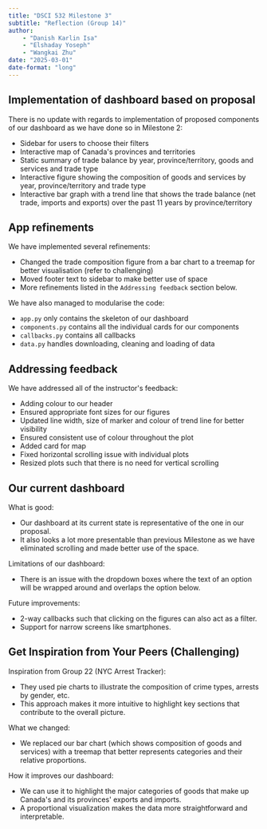 ```yaml
---
title: "DSCI 532 Milestone 3"
subtitle: "Reflection (Group 14)"
author: 
    - "Danish Karlin Isa"
    - "Elshaday Yoseph"
    - "Wangkai Zhu"
date: "2025-03-01"
date-format: "long"
---
```


## Implementation of dashboard based on proposal

There is no update with regards to implementation of proposed components of
our dashboard as we have done so in Milestone 2:

- Sidebar for users to choose their filters
- Interactive map of Canada's provinces and territories
- Static summary of trade balance by year, province/territory, goods and services and trade type
- Interactive figure showing the composition of goods and services by year, province/territory and trade type
- Interactive bar graph with a trend line that shows the trade balance (net trade, imports and exports) over the past 11 years by province/territory

## App refinements

We have implemented several refinements:

- Changed the trade composition figure from a bar chart to a treemap for better visualisation (refer to challenging)
- Moved footer text to sidebar to make better use of space
- More refinements listed in the `Addressing feedback` section below.

We have also managed to modularise the code:

- `app.py` only contains the skeleton of our dashboard
- `components.py` contains all the individual cards for our components
- `callbacks.py` contains all callbacks
- `data.py` handles downloading, cleaning and loading of data

## Addressing feedback

We have addressed all of the instructor's feedback:

- Adding colour to our header
- Ensured appropriate font sizes for our figures
- Updated line width, size of marker and colour of trend line for better visibility
- Ensured consistent use of colour throughout the plot
- Added card for map
- Fixed horizontal scrolling issue with individual plots
- Resized plots such that there is no need for vertical scrolling

## Our current dashboard

What is good:

- Our dashboard at its current state is representative of the one in our proposal.
- It also looks a lot more presentable than previous Milestone as we have eliminated scrolling and made better use of the space.

Limitations of our dashboard:

- There is an issue with the dropdown boxes where the text of an option will be wrapped around and overlaps the option below.

Future improvements:

- 2-way callbacks such that clicking on the figures can also act as a filter.
- Support for narrow screens like smartphones.

## Get Inspiration from Your Peers (Challenging)

Inspiration from Group 22 (NYC Arrest Tracker):

- They used pie charts to illustrate the composition of crime types, arrests by gender, etc.  
- This approach makes it more intuitive to highlight key sections that contribute to the overall picture.

What we changed:

- We replaced our bar chart (which shows composition of goods and services) with a treemap that better represents categories and their relative proportions.

How it improves our dashboard:

- We can use it to highlight the major categories of goods that make up Canada's and its provinces' exports and imports.
- A proportional visualization makes the data more straightforward and interpretable.
